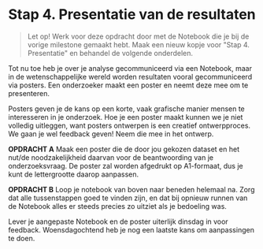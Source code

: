 # Stap 4. Presentatie van de resultaten

> Let op! Werk voor deze opdracht door met de Notebook die je bij de vorige milestone gemaakt hebt. Maak een nieuw kopje voor "Stap 4. Presentatie" en behandel de volgende onderdelen.

Tot nu toe heb je over je analyse gecommuniceerd via een Notebook, maar in de wetenschappelijke wereld worden resultaten vooral gecommuniceerd via posters. Een onderzoeker maakt een poster en neemt deze mee om te presenteren.

Posters geven je de kans op een korte, vaak grafische manier mensen te interesseren in je onderzoek. Hoe je een poster maakt kunnen we je niet volledig uitleggen, want posters ontwerpen is een creatief ontwerpproces. We gaan je wel feedback geven! Neem die mee in het ontwerp.

**OPDRACHT A** Maak een poster die de door jou gekozen dataset en het nut/de noodzakelijkheid daarvan voor de beantwoording van je onderzoeksvraag. De poster zal worden afgedrukt op A1-formaat, dus je kunt de lettergrootte daarop aanpassen.

**OPDRACHT B** Loop je notebook van boven naar beneden helemaal na. Zorg dat alle tussenstappen goed te vinden zijn, en dat bij opnieuw runnen van de Notebook alles er steeds precies zo uitziet als je bedoeling was.

Lever je aangepaste Notebook en de poster uiterlijk dinsdag in voor feedback. Woensdagochtend heb je nog een laatste kans om aanpassingen te doen.

